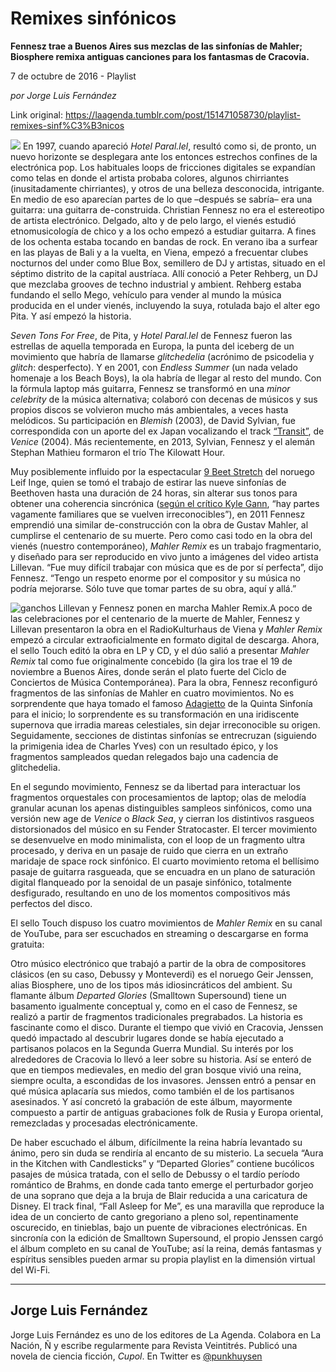 # Remixes sinfónicos

**Fennesz trae a Buenos Aires sus mezclas de las sinfonías de Mahler; Biosphere remixa antiguas canciones para los fantasmas de Cracovia.**

7 de octubre de 2016 - Playlist

_por Jorge Luis Fernández_

Link original: https://laagenda.tumblr.com/post/151471058730/playlist-remixes-sinf%C3%B3nicos

![](https://64.media.tumblr.com/c88ecb5b544ae885faff36b016d1a1c2/tumblr_inline_pk0l8xZk3O1t6q87u_500.jpg)
En 1997, cuando apareció *Hotel Paral.lel*, resultó como si, de pronto, un nuevo horizonte se desplegara ante los entonces estrechos confines de la electrónica pop. Los habituales loops de fricciones digitales se expandían como telas en donde el artista probaba colores, algunos chirriantes (inusitadamente chirriantes), y otros de una belleza desconocida, intrigante. En medio de eso aparecían partes de lo que –después se sabría– era una guitarra: una guitarra de-construida. Christian Fennesz no era el estereotipo de artista electrónico. Delgado, alto y de pelo largo, el vienés estudió etnomusicología de chico y a los ocho empezó a estudiar guitarra. A fines de los ochenta estaba tocando en bandas de rock. En verano iba a surfear en las playas de Bali y a la vuelta, en Viena, empezó a frecuentar clubes nocturnos del under como Blue Box, semillero de DJ y artistas, situado en el séptimo distrito de la capital austríaca. Allí conoció a Peter Rehberg, un DJ que mezclaba grooves de techno industrial y ambient. Rehberg estaba fundando el sello Mego, vehículo para vender al mundo la música producida en el under vienés, incluyendo la suya, rotulada bajo el alter ego Pita. Y así empezó la historia.

*Seven Tons For Free*, de Pita, y *Hotel Paral.lel* de Fennesz fueron las estrellas de aquella temporada en Europa, la punta del iceberg de un movimiento que habría de llamarse *glitchedelia* (acrónimo de psicodelia y *glitch*: desperfecto). Y en 2001, con *Endless Summer* (un nada velado homenaje a los Beach Boys), la ola habría de llegar al resto del mundo. Con la fórmula laptop más guitarra, Fennesz se transformó en una *minor celebrity* de la música alternativa; colaboró con decenas de músicos y sus propios discos se volvieron mucho más ambientales, a veces hasta melódicos. Su participación en *Blemish* (2003), de David Sylvian, fue correspondida con un aporte del ex Japan vocalizando el track [“Transit”](https://www.youtube.com/watch?v=uNA7yrIysDg), de *Venice* (2004). Más recientemente, en 2013, Sylvian, Fennesz y el alemán Stephan Mathieu formaron el trío The Kilowatt Hour. 

Muy posiblemente influido por la espectacular [9 Beet Stretch](https://www.youtube.com/watch?v=tzGKSWQ4GnM) del noruego Leif Inge, quien se tomó el trabajo de estirar las nueve sinfonías de Beethoven hasta una duración de 24 horas, sin alterar sus tonos para obtener una coherencia sincrónica ([según el crítico Kyle Gann](http://www.villagevoice.com/music/norwegian-minimalist-raises-beethoven-molto-adagio-bar-6408356), “hay partes vagamente familiares que se vuelven irreconocibles”), en 2011 Fennesz emprendió una similar de-construcción con la obra de Gustav Mahler, al cumplirse el centenario de su muerte. Pero como casi todo en la obra del vienés (nuestro contemporáneo), *Mahler Remix* es un trabajo fragmentario, y diseñado para ser reproducido en vivo junto a imágenes del video artista Lillevan. “Fue muy difícil trabajar con música que es de por sí perfecta”, dijo Fennesz. “Tengo un respeto enorme por el compositor y su música no podría mejorarse. Sólo tuve que tomar partes de su obra, aquí y allá.” 

![ganchos](https://64.media.tumblr.com/2f2433b508c9b4e74b458ed20dd71519/tumblr_inline_pk0l8xcKH11t6q87u_500.jpg) Lillevan y Fennesz ponen en marcha Mahler Remix.A poco de las celebraciones por el centenario de la muerte de Mahler, Fennesz y Lillevan presentaron la obra en el RadioKulturhaus de Viena y *Mahler Remix* empezó a circular extraoficialmente en formato digital de descarga. Ahora, el sello Touch editó la obra en LP y CD, y el dúo salió a presentar *Mahler Remix* tal como fue originalmente concebido (la gira los trae el 19 de noviembre a Buenos Aires, donde serán el plato fuerte del Ciclo de Conciertos de Música Contemporánea). Para la obra, Fennesz reconfiguró fragmentos de las sinfonías de Mahler en cuatro movimientos. No es sorprendente que haya tomado el famoso [Adagietto](https://www.youtube.com/watch?v=IHEzhJDso_g) de la Quinta Sinfonía para el inicio; lo sorprendente es su transformación en una iridiscente supernova que irradia mareas celestiales, sin dejar irreconocible su origen. Seguidamente, secciones de distintas sinfonías se entrecruzan (siguiendo la primigenia idea de Charles Yves) con un resultado épico, y los fragmentos sampleados quedan relegados bajo una cadencia de glitchedelia.

En el segundo movimiento, Fennesz se da libertad para interactuar los fragmentos orquestales con procesamientos de laptop; olas de melodía granular acunan los apenas distinguibles sampleos sinfónicos, como una versión new age de *Venice* o *Black Sea*, y cierran los distintivos rasgueos distorsionados del músico en su Fender Stratocaster. El tercer movimiento se desenvuelve en modo minimalista, con el loop de un fragmento ultra procesado, y deriva en un pasaje de ruido que cierra en un extraño maridaje de space rock sinfónico. El cuarto movimiento retoma el bellísimo pasaje de guitarra rasgueada, que se encuadra en un plano de saturación digital flanqueado por la senoidal de un pasaje sinfónico, totalmente desfigurado, resultando en uno de los momentos compositivos más perfectos del disco.

El sello Touch dispuso los cuatro movimientos de *Mahler Remix* en su canal de YouTube, para ser escuchados en streaming o descargarse en forma gratuita:


Otro músico electrónico que trabajó a partir de la obra de compositores clásicos (en su caso, Debussy y Monteverdi) es el noruego Geir Jenssen, alias Biosphere, uno de los tipos más idiosincráticos del ambient. Su flamante álbum *Departed Glories* (Smalltown Supersound) tiene un basamento igualmente conceptual y, como en el caso de Fennesz, se realizó a partir de fragmentos tradicionales pregrabados. La historia es fascinante como el disco. Durante el tiempo que vivió en Cracovia, Jenssen quedó impactado al descubrir lugares donde se había ejecutado a partisanos polacos en la Segunda Guerra Mundial. Su interés por los alrededores de Cracovia lo llevó a leer sobre su historia. Así se enteró de que en tiempos medievales, en medio del gran bosque vivió una reina, siempre oculta, a escondidas de los invasores. Jenssen entró a pensar en qué música aplacaría sus miedos, como también el de los partisanos asesinados. Y así concretó la grabación de este álbum, mayormente compuesto a partir de antiguas grabaciones folk de Rusia y Europa oriental, remezcladas y procesadas electrónicamente.

De haber escuchado el álbum, difícilmente la reina habría levantado su ánimo, pero sin duda se rendiría al encanto de su misterio. La secuela “Aura in the Kitchen with Candlesticks” y “Departed Glories” contiene bucólicos pasajes de música tratada, con el sello de Debussy o el tardío período romántico de Brahms, en donde cada tanto emerge el perturbador gorjeo de una soprano que deja a la bruja de Blair reducida a una caricatura de Disney. El track final, “Fall Asleep for Me”, es una maravilla que reproduce la idea de un concierto de canto gregoriano a pleno sol, repentinamente oscurecido, en tinieblas, bajo un puente de vibraciones electrónicas. En sincronía con la edición de Smalltown Supersound, el propio Jenssen cargó el álbum completo en su canal de YouTube; así la reina, demás fantasmas y espíritus sensibles pueden armar su propia playlist en la dimensión virtual del Wi-Fi.

  




---

Jorge Luis Fernández
--------------------

 Jorge Luis Fernández es uno de los editores de La Agenda. Colabora en La Nación, Ñ y escribe regularmente para Revista Veintitrés. Publicó una novela de ciencia ficción, *Cupol*. En Twitter es [@punkhuysen](https://twitter.com/punkhuysen) 

